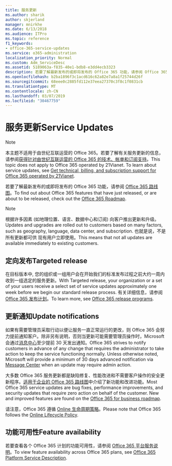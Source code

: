 ```yaml
---
title: 服务更新
ms.author: sharik
author: skjerland
manager: mnirkhe
ms.date: 6/13/2018
ms.audience: ITPro
ms.topic: reference
f1_keywords:
- office-365-service-updates
ms.service: o365-administration
localization_priority: Normal
ms.custom: Adm_ServiceDesc
ms.assetid: 5189063a-f835-40e1-bdb8-e3dd4ecb3323
description: 若要了解最新发布的或即将发布的 Office 365 功能，请参阅 Office 365 路线图。
ms.openlocfilehash: b2ba1896f3c1acd616c62a82e7a8a1f25744d26f
ms.sourcegitcommit: 68eee0c2885fd112e37eea27370c3f8c1f0831cb
ms.translationtype: MT
ms.contentlocale: zh-CN
ms.lasthandoff: 03/07/2019
ms.locfileid: "30467759"
---
```

# <a name="service-updates"></a><span data-ttu-id="ad114-103">服务更新</span><span class="sxs-lookup"><span data-stu-id="ad114-103">Service Updates</span></span>

> [!NOTE]
> <span data-ttu-id="ad114-p101">本主题不适用于由世纪互联运营的 Office 365。若要了解有关服务更新的信息，请参阅[获得针对由世纪互联运营的 Office 365 的技术、帐单和订阅支持](http://go.microsoft.com/fwlink/?LinkID=733350&amp;clcid=0x409)。</span><span class="sxs-lookup"><span data-stu-id="ad114-p101">This topic does not apply to Office 365 operated by 21Vianet. To learn about service updates, see [Get technical, billing, and subscription support for Office 365 operated by 21Vianet](http://go.microsoft.com/fwlink/?LinkID=733350&amp;clcid=0x409).</span></span> 
  
<span data-ttu-id="ad114-106">若要了解最新发布的或即将发布的 Office 365 功能，请参阅 [Office 365 路线图](https://go.microsoft.com/fwlink/?LinkId=509914)。</span><span class="sxs-lookup"><span data-stu-id="ad114-106">To find out about Office 365 features that have just released, or are about to be released, check out the [Office 365 Roadmap](https://go.microsoft.com/fwlink/?LinkId=509914).</span></span>
  
> [!NOTE]
> <span data-ttu-id="ad114-107">根据许多因素 (如地理位置、语言、数据中心和订阅) 向客户推出更新和升级。</span><span class="sxs-lookup"><span data-stu-id="ad114-107">Updates and upgrades are rolled out to customers based on many factors, such as geography, language, data center, and subscription.</span></span> <span data-ttu-id="ad114-108">也就是说，不是所有更新都可供 现有用户立即使用。</span><span class="sxs-lookup"><span data-stu-id="ad114-108">This means that not all updates are available immediately to existing customers.</span></span> 
  
## <a name="targeted-release"></a><span data-ttu-id="ad114-109">定向发布</span><span class="sxs-lookup"><span data-stu-id="ad114-109">Targeted release</span></span>

<span data-ttu-id="ad114-110">在目标版本中, 您的组织或一组用户会在开始我们的标准发布过程之前大约一周内收到一组选定的服务更新。</span><span class="sxs-lookup"><span data-stu-id="ad114-110">With Targeted release, your organization or a set of your users receive a select set of service updates approximately one week before we begin our standard release process.</span></span> <span data-ttu-id="ad114-111">有关详细信息，请参阅 [Office 365 发布计划](https://go.microsoft.com/fwlink/p/?LinkId=509823)。</span><span class="sxs-lookup"><span data-stu-id="ad114-111">To learn more, see [Office 365 release programs](https://go.microsoft.com/fwlink/p/?LinkId=509823).</span></span> 
  
## <a name="update-notifications"></a><span data-ttu-id="ad114-112">更新通知</span><span class="sxs-lookup"><span data-stu-id="ad114-112">Update notifications</span></span>

<span data-ttu-id="ad114-p104">如果有需要管理员采取行动以便让服务一直正常运行的更改，则 Office 365 会努力提前通知客户。除非另有说明，否则当更新可能需要管理员操作时，Microsoft 会通过[消息中心](http://technet.microsoft.com/library/38FB3333-BFCC-4340-A37B-DEDA509C209.aspx)至少提前 30 天发出通知。</span><span class="sxs-lookup"><span data-stu-id="ad114-p104">Office 365 strives to notify customers in advance of any change that requires the administrator to take action to keep the service functioning normally. Unless otherwise noted, Microsoft will provide a minimum of 30 days advanced notification via [Message Center](http://technet.microsoft.com/library/38FB3333-BFCC-4340-A37B-DEDA509C209.aspx) when an update may require admin action.</span></span> 
  
<span data-ttu-id="ad114-p105">大多数 Office 365 服务更新都是缺陷修复、性能改进和不需要客户操作的安全更新程序。[适用于企业的 Office 365 路线图](http://roadmap.office.com/)中介绍了新功能和改进功能。</span><span class="sxs-lookup"><span data-stu-id="ad114-p105">Most Office 365 service updates are bug fixes, performance improvements, and security updates that require zero action on behalf of the customer. New and improved features are found on the [Office 365 for business roadmap](http://roadmap.office.com/).</span></span>
  
<span data-ttu-id="ad114-117">请注意，Office 365 遵循 [Online 生命周期策略](https://support.microsoft.com/en-us/lifecycle#gp/osslpolicy)。</span><span class="sxs-lookup"><span data-stu-id="ad114-117">Please note that Office 365 follows the [Online Lifecycle Policy](https://support.microsoft.com/en-us/lifecycle#gp/osslpolicy).</span></span>
  
## <a name="feature-availability"></a><span data-ttu-id="ad114-118">功能可用性</span><span class="sxs-lookup"><span data-stu-id="ad114-118">Feature availability</span></span>

<span data-ttu-id="ad114-119">若要查看各个 Office 365 计划的功能可用性，请参阅 [Office 365 平台服务说明](https://technet.microsoft.com/en-us/library/office-365-platform-service-description.aspx)。</span><span class="sxs-lookup"><span data-stu-id="ad114-119">To view feature availability across Office 365 plans, see [Office 365 Platform Service Description](https://technet.microsoft.com/en-us/library/office-365-platform-service-description.aspx).</span></span>
  

